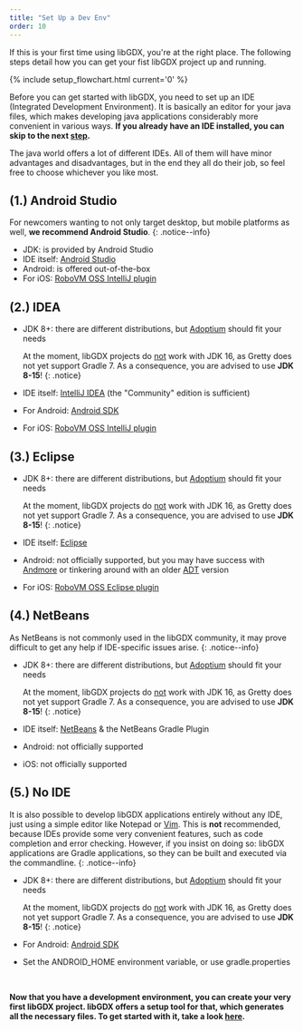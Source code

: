 ```yaml
---
title: "Set Up a Dev Env"
order: 10
---
```


If this is your first time using libGDX, you're at the right place. The following steps detail how you can get your fist libGDX project up and running.

{% include setup_flowchart.html current='0' %}

Before you can get started with libGDX, you need to set up an IDE (Integrated Development Environment). It is basically an editor for your java files, which makes developing java applications considerably more convenient in various ways. **If you already have an IDE installed, you can skip to the next [step](/wiki/start/project-generation).**

The java world offers a lot of different IDEs. All of them will have minor advantages and disadvantages, but in the end they all do their job, so feel free to choose whichever you like most.

## (1.) Android Studio
For newcomers wanting to not only target desktop, but mobile platforms as well, **we recommend Android Studio**.
{: .notice--info}

- JDK: is provided by Android Studio
- IDE itself: [Android Studio](https://developer.android.com/studio)
- Android: is offered out-of-the-box
- For iOS: [RoboVM OSS IntelliJ plugin](http://robovm.mobidevelop.com)

## (2.) IDEA
- JDK 8+: there are different distributions, but [Adoptium](https://adoptium.net/) should fit your needs

   At the moment, libGDX projects do <u>not</u> work with JDK 16, as Gretty does not yet support Gradle 7. As a consequence, you are advised to use **JDK 8-15**!
   {: .notice}
- IDE itself: [IntelliJ IDEA](https://www.jetbrains.com/idea/download/) (the "Community" edition is sufficient)
- For Android: [Android SDK](https://developer.android.com/studio/releases/platform-tools)
- For iOS: [RoboVM OSS IntelliJ plugin](http://robovm.mobidevelop.com)

## (3.) Eclipse
- JDK 8+: there are different distributions, but [Adoptium](https://adoptium.net/) should fit your needs

   At the moment, libGDX projects do <u>not</u> work with JDK 16, as Gretty does not yet support Gradle 7. As a consequence, you are advised to use **JDK 8-15**!
   {: .notice}
- IDE itself: [Eclipse](https://www.eclipse.org/downloads/)
- Android: not officially supported, but you may have success with [Andmore](https://projects.eclipse.org/projects/tools.andmore) or tinkering around with an older [ADT](https://marketplace.eclipse.org/content/android-development-tools-eclipse) version
- For iOS: [RoboVM OSS Eclipse plugin](http://robovm.mobidevelop.com)

## (4.) NetBeans
As NetBeans is not commonly used in the libGDX community, it may prove difficult to get any help if IDE-specific issues arise.
{: .notice--info}

- JDK 8+: there are different distributions, but [Adoptium](https://adoptium.net/) should fit your needs

    At the moment, libGDX projects do <u>not</u> work with JDK 16, as Gretty does not yet support Gradle 7. As a consequence, you are advised to use **JDK 8-15**!
   {: .notice}
- IDE itself: [NetBeans](https://netbeans.apache.org/download/index.html) & the NetBeans Gradle Plugin
- Android: not officially supported
- iOS: not officially supported

## (5.) No IDE
It is also possible to develop libGDX applications entirely without any IDE, just using a simple editor like Notepad or [Vim](https://www.vim.org). This is **not** recommended, because IDEs provide some very convenient features, such as code completion and error checking. However, if you insist on doing so: libGDX applications are Gradle applications, so they can be built and executed via the commandline.
{: .notice--info}

- JDK 8+: there are different distributions, but [Adoptium](https://adoptium.net/) should fit your needs

   At the moment, libGDX projects do <u>not</u> work with JDK 16, as Gretty does not yet support Gradle 7. As a consequence, you are advised to use **JDK 8-15**!
   {: .notice}
- For Android: [Android SDK](https://developer.android.com/studio/releases/platform-tools)
- Set the ANDROID_HOME environment variable, or use gradle.properties

<br/>

**Now that you have a development environment, you can create your very first libGDX project. libGDX offers a setup tool for that, which generates all the necessary files. To get started with it, take a look [here](/wiki/start/project-generation).**
